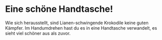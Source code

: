 # Eine schöne Handtasche!

Wie sich herausstellt, sind Lianen-schwingende Krokodile keine guten Kämpfer. Im Handumdrehen hast du es in eine Handtasche verwandelt, es sieht viel schöner aus als zuvor.   